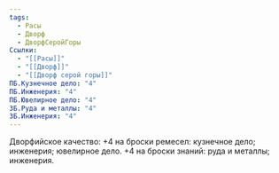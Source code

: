 ```yaml
---
tags:
  - Расы
  - Дворф
  - ДворфСеройГоры
Ссылки:
  - "[[Расы]]"
  - "[[Дворф]]"
  - "[[Дворф серой горы]]"
ПБ.Кузнечное дело: "4"
ПБ.Инженерия: "4"
ПБ.Ювелирное дело: "4"
ЗБ.Руда и металлы: "4"
ЗБ.Инженерия: "4"
---
```

Дворфийское качество:
+4 на броски ремесел: кузнечное дело; инженерия; ювелирное дело.
+4 на броски знаний: руда и металлы; инженерия. 









